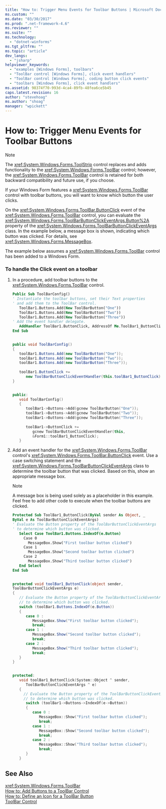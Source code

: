 ```yaml
---
title: "How to: Trigger Menu Events for Toolbar Buttons | Microsoft Docs"
ms.custom: ""
ms.date: "03/30/2017"
ms.prod: ".net-framework-4.6"
ms.reviewer: ""
ms.suite: ""
ms.technology: 
  - "dotnet-winforms"
ms.tgt_pltfrm: ""
ms.topic: "article"
dev_langs: 
  - "jsharp"
helpviewer_keywords: 
  - "examples [Windows Forms], toolbars"
  - "ToolBar control [Windows Forms], click event handlers"
  - "ToolBar control [Windows Forms], coding button click events"
  - "toolbars [Windows Forms], click event handlers"
ms.assetid: 98374f70-993d-4ca4-89fb-48fea6ce5b45
caps.latest.revision: 16
author: "stevehoag"
ms.author: "shoag"
manager: "wpickett"
---
```

# How to: Trigger Menu Events for Toolbar Buttons
> [!NOTE]
>  The <xref:System.Windows.Forms.ToolStrip> control replaces and adds functionality to the <xref:System.Windows.Forms.ToolBar> control; however, the <xref:System.Windows.Forms.ToolBar> control is retained for both backward compatibility and future use, if you choose.  
  
 If your Windows Form features a <xref:System.Windows.Forms.ToolBar> control with toolbar buttons, you will want to know which button the user clicks.  
  
 On the <xref:System.Windows.Forms.ToolBar.ButtonClick> event of the <xref:System.Windows.Forms.ToolBar> control, you can evaluate the <xref:System.Windows.Forms.ToolBarButtonClickEventArgs.Button%2A> property of the <xref:System.Windows.Forms.ToolBarButtonClickEventArgs> class. In the example below, a message box is shown, indicating which button was clicked. For details, see <xref:System.Windows.Forms.MessageBox>.  
  
 The example below assumes a <xref:System.Windows.Forms.ToolBar> control has been added to a Windows Form.  
  
### To handle the Click event on a toolbar  
  
1.  In a procedure, add toolbar buttons to the <xref:System.Windows.Forms.ToolBar> control.  
  
    ```vb  
    Public Sub ToolBarConfig()  
    ' Instantiate the toolbar buttons, set their Text properties  
    ' and add them to the ToolBar control.  
       ToolBar1.Buttons.Add(New ToolBarButton("One"))  
       ToolBar1.Buttons.Add(New ToolBarButton("Two"))  
       ToolBar1.Buttons.Add(New ToolBarButton("Three"))  
    ' Add the event handler delegate.  
       AddHandler ToolBar1.ButtonClick, AddressOf Me.ToolBar1_ButtonClick  
    End Sub  
  
    ```  
  
    ```csharp  
    public void ToolBarConfig()   
    {  
       toolBar1.Buttons.Add(new ToolBarButton("One"));  
       toolBar1.Buttons.Add(new ToolBarButton("Two"));  
       toolBar1.Buttons.Add(new ToolBarButton("Three"));  
  
       toolBar1.ButtonClick +=   
          new ToolBarButtonClickEventHandler(this.toolBar1_ButtonClick);  
    }  
  
    ```  
  
    ```cpp  
    public:  
       void ToolBarConfig()  
       {  
          toolBar1->Buttons->Add(gcnew ToolBarButton("One"));  
          toolBar1->Buttons->Add(gcnew ToolBarButton("Two"));  
          toolBar1->Buttons->Add(gcnew ToolBarButton("Three"));  
  
          toolBar1->ButtonClick +=   
             gcnew ToolBarButtonClickEventHandler(this,  
             &Form1::toolBar1_ButtonClick);  
       }  
    ```  
  
2.  Add an event handler for the <xref:System.Windows.Forms.ToolBar> control's <xref:System.Windows.Forms.ToolBar.ButtonClick> event. Use a case switching statement and the <xref:System.Windows.Forms.ToolBarButtonClickEventArgs> class to determine the toolbar button that was clicked. Based on this, show an appropriate message box.  
  
    > [!NOTE]
    >  A message box is being used solely as a placeholder in this example. Feel free to add other code to execute when the toolbar buttons are clicked.  
  
    ```vb  
    Protected Sub ToolBar1_ButtonClick(ByVal sender As Object, _  
    ByVal e As ToolBarButtonClickEventArgs)  
    ' Evaluate the Button property of the ToolBarButtonClickEventArgs  
    ' to determine which button was clicked.  
       Select Case ToolBar1.Buttons.IndexOf(e.Button)  
         Case 0  
           MessageBox.Show("First toolbar button clicked")  
         Case 1  
           MessageBox.Show("Second toolbar button clicked")  
         Case 2  
           MessageBox.Show("Third toolbar button clicked")  
       End Select  
    End Sub  
  
    ```  
  
    ```csharp  
    protected void toolBar1_ButtonClick(object sender,  
    ToolBarButtonClickEventArgs e)  
    {  
       // Evaluate the Button property of the ToolBarButtonClickEventArgs  
       // to determine which button was clicked.  
       switch (toolBar1.Buttons.IndexOf(e.Button))  
       {  
          case 0 :  
             MessageBox.Show("First toolbar button clicked");  
             break;  
          case 1 :  
             MessageBox.Show("Second toolbar button clicked");  
             break;  
          case 2 :  
             MessageBox.Show("Third toolbar button clicked");  
             break;  
       }  
    }  
  
    ```  
  
    ```cpp  
    protected:  
       void toolBar1_ButtonClick(System::Object ^ sender,  
          ToolBarButtonClickEventArgs ^ e)  
       {  
         // Evaluate the Button property of the ToolBarButtonClickEventArgs  
         // to determine which button was clicked.  
          switch (toolBar1->Buttons->IndexOf(e->Button))  
          {  
             case 0 :  
                MessageBox::Show("First toolbar button clicked");  
                break;  
             case 1 :  
                MessageBox::Show("Second toolbar button clicked");  
                break;  
             case 2 :  
                MessageBox::Show("Third toolbar button clicked");  
                break;  
          }  
       }  
    ```  
  
## See Also  
 <xref:System.Windows.Forms.ToolBar>   
 [How to: Add Buttons to a ToolBar Control](../../../../docs/framework/winforms/controls/how-to-add-buttons-to-a-toolbar-control.md)   
 [How to: Define an Icon for a ToolBar Button](../../../../docs/framework/winforms/controls/how-to-define-an-icon-for-a-toolbar-button.md)   
 [ToolBar Control](../../../../docs/framework/winforms/controls/toolbar-control-windows-forms.md)